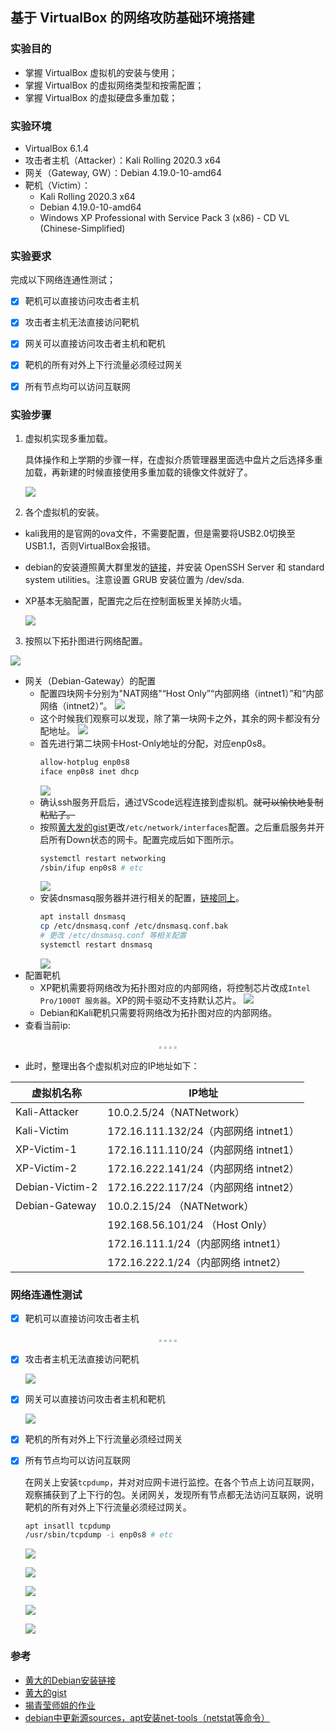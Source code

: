 ## 基于 VirtualBox 的网络攻防基础环境搭建

### 实验目的
- 掌握 VirtualBox 虚拟机的安装与使用；
- 掌握 VirtualBox 的虚拟网络类型和按需配置；
- 掌握 VirtualBox 的虚拟硬盘多重加载；
### 实验环境

- VirtualBox 6.1.4
- 攻击者主机（Attacker）：Kali Rolling 2020.3 x64
- 网关（Gateway, GW）：Debian 4.19.0-10-amd64
- 靶机（Victim）：
  - Kali Rolling 2020.3 x64 
  - Debian 4.19.0-10-amd64 
  - Windows XP Professional with Service Pack 3 (x86) - CD VL (Chinese-Simplified)

### 实验要求

完成以下网络连通性测试；
- [x] 靶机可以直接访问攻击者主机
- [x] 攻击者主机无法直接访问靶机
- [x] 网关可以直接访问攻击者主机和靶机
- [x] 靶机的所有对外上下行流量必须经过网关
- [x] 所有节点均可以访问互联网


### 实验步骤

1. 虚拟机实现多重加载。

    具体操作和上学期的步骤一样，在虚拟介质管理器里面选中盘片之后选择多重加载，再新建的时候直接使用多重加载的镜像文件就好了。

    ![](imgs/multi.png)

2. 各个虚拟机的安装。
   
- kali我用的是官网的ova文件，不需要配置，但是需要将USB2.0切换至USB1.1，否则VirtualBox会报错。
- debian的安装遵照黄大群里发的[链接](https://phoenixnap.com/kb/how-to-install-debian-10-buster)，并安装 OpenSSH Server 和 standard system utilities。注意设置 GRUB 安装位置为 /dev/sda.
- XP基本无脑配置，配置完之后在控制面板里关掉防火墙。

    ![](imgs/all.png)

3. 按照以下拓扑图进行网络配置。
   
  ![](imgs/map.PNG)

- 网关（Debian-Gateway）的配置
  - 配置四块网卡分别为"NAT网络"“Host Only”“内部网络（intnet1）”和“内部网络（intnet2）”。
  ![](imgs/gateway_network.png)
  - 这个时候我们观察可以发现，除了第一块网卡之外，其余的网卡都没有分配地址。
  ![](imgs/debian_gw_initnet.png)
  - 首先进行第二块网卡Host-Only地址的分配，对应enp0s8。
    ```bash
    allow-hotplug enp0s8
    iface enp0s8 inet dhcp
    ```
    ![](imgs/enp0s8.png)
  - 确认ssh服务开启后，通过VScode远程连接到虚拟机。~~就可以愉快地复制粘贴了。~~
  - 按照[黄大发的gist](https://gist.github.com/c4pr1c3/8d1a4525aa525fabcbfb25fad9718db1)更改`/etc/network/interfaces`配置。之后重启服务并开启所有Down状态的网卡。配置完成后如下图所示。
    ```bash
    systemctl restart networking
    /sbin/ifup enp0s8 # etc
    ```
    ![](imgs/enp0sAll.png)
  - 安装dnsmasq服务器并进行相关的配置，[链接同上](https://gist.github.com/c4pr1c3/8d1a4525aa525fabcbfb25fad9718db1)。
    ```bash
    apt install dnsmasq
    cp /etc/dnsmasq.conf /etc/dnsmasq.conf.bak
    # 更改 /etc/dnsmasq.conf 等相关配置
    systemctl restart dnsmasq
    ```
    ![](imgs/dnsmasq.png)
- 配置靶机
  - XP靶机需要将网络改为拓扑图对应的内部网络，将控制芯片改成`Intel Pro/1000T 服务器`。XP的网卡驱动不支持默认芯片。
  ![](imgs/XP-network.png)
  - Debian和Kali靶机只需要将网络改为拓扑图对应的内部网络。
- 查看当前ip:


<center>
<figure>
<img src="imgs/kali_attacker_ip.png"  style="zoom: 25%;"/>
<img src="imgs/kali_victim_ip.png"  style="zoom: 25%;"/>
<img src="imgs/xp1_ip.png"  style="zoom: 25%;"/>
<img src="imgs/xp2_ip.png"  style="zoom: 25%;"/>
</figure>
</center>

- 此时，整理出各个虚拟机对应的IP地址如下：
  
| 虚拟机名称      | IP地址                                |
| --------------- | ------------------------------------- |
| Kali-Attacker   | 10.0.2.5/24（NATNetwork）             |
| Kali-Victim     | 172.16.111.132/24（内部网络 intnet1） |
| XP-Victim-1     | 172.16.111.110/24（内部网络 intnet1） |
| XP-Victim-2     | 172.16.222.141/24（内部网络 intnet2） |
| Debian-Victim-2 | 172.16.222.117/24（内部网络 intnet2） |
| Debian-Gateway  | 10.0.2.15/24 （NATNetwork）           |
|                 | 192.168.56.101/24 （Host Only）       |
|                 | 172.16.111.1/24（内部网络 intnet1）   |
|                 | 172.16.222.1/24（内部网络 intnet2）   |


### 网络连通性测试

- [x] 靶机可以直接访问攻击者主机

<center>
<figure>
<img src="imgs/VpingA1.png"  style="zoom: 25%;"/>
<img src="imgs/VpingA2.png"  style="zoom: 25%;"/>
<img src="imgs/VpingA3.png"  style="zoom: 25%;"/>
<img src="imgs/VpingA4.png"  style="zoom: 25%;"/>
</figure>
</center>

- [x] 攻击者主机无法直接访问靶机

  ![](imgs/ping_false.png)

- [x] 网关可以直接访问攻击者主机和靶机

  ![](imgs/ping_true.png)
- [x] 靶机的所有对外上下行流量必须经过网关
- [x] 所有节点均可以访问互联网

  
  在网关上安装`tcpdump`，并对对应网卡进行监控。在各个节点上访问互联网，观察捕获到了上下行的包。关闭网关，发现所有节点都无法访问互联网，说明靶机的所有对外上下行流量必须经过网关。

  ```bash
  apt insatll tcpdump
  /usr/sbin/tcpdump -i enp0s8 # etc
  ```

  ![](imgs/kali_attacker_internet.png)

  ![](imgs/kali_victim_internet.png)

  ![](imgs/debian-internet.png)

  ![](imgs/xp-victim-1-internet.png)

  ![](imgs/xp-victim-2-internet.png)

### 参考

- [黄大的Debian安装链接](https://phoenixnap.com/kb/how-to-install-debian-10-buster)
- [黄大的gist]((https://gist.github.com/c4pr1c3/8d1a4525aa525fabcbfb25fad9718db1))
- [揭青莹师姐的作业](https://github.com/CUCCS/2019-NS-Public-YanhuiJessica/tree/ns0x01/ns-0x01)
- [debian中更新源sources，apt安装net-tools（netstat等命令）](https://blog.csdn.net/misisippi68/article/details/105012605/)

